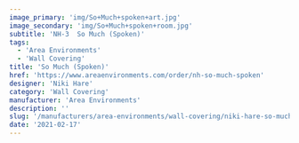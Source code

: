 ```yaml
---
image_primary: 'img/So+Much+spoken+art.jpg'
image_secondary: 'img/So+Much+spoken+room.jpg'
subtitle: 'NH-3  So Much (Spoken)'
tags:
  - 'Area Environments'
  - 'Wall Covering'
title: 'So Much (Spoken)'
href: 'https://www.areaenvironments.com/order/nh-so-much-spoken'
designer: 'Niki Hare'
category: 'Wall Covering'
manufacturer: 'Area Environments'
description: ''
slug: '/manufacturers/area-environments/wall-covering/niki-hare-so-much-spoken'
date: '2021-02-17'
---
```


